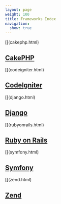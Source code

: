```yaml
---
layout: page
weight: 100
title: Frameworks Index
navigation:
  show: true
---
```


<div markdown="1" class="row-fluid">
<div markdown="1" class="span4 well callout">
[<span class="pull-right framework-icon framework-iconcake" alt="CakePHP"></span>](cakephp.html)

[CakePHP](cakephp.html)
-----------------------

</div>
<div markdown="1" class="span4 well callout">
[<span class="pull-right framework-icon framework-iconcodeigniter"></span>](codeigniter.html)

[CodeIgniter](codeigniter.html)
-------------------------------

</div>
<div markdown="1" class="span4 well callout">
[<span class="pull-right framework-icon framework-icondjango"></span>](django.html)

[Django](django.html)
---------------------

</div>
</div>
<div markdown="1" class="row-fluid">
<div markdown="1" class="span4 well callout">
[<span class="pull-right framework-icon framework-iconror"></span>](rubyonrails.html)

[Ruby on Rails](rubyonrails.html)
---------------------------------

</div>
<div markdown="1" class="span4 well callout">
[<span class="pull-right framework-icon framework-iconsymfony"></span>](symfony.html)

[Symfony](symfony.html)
-----------------------

</div>
<div markdown="1" class="span4 well callout">
[<span class="pull-right framework-icon framework-iconphp"></span>](zend.html)

[Zend](zend.html)
-----------------

</div>
</div>

